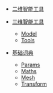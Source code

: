 * [二维智能工具]()

* [三维智能工具]()
    * [Model](Markdown\SPITool_Model.md)
    * [Tools](Markdown/SPITool_Toos.md)

* [基础词典]()
    * [Params](Markdown/Params.md)
    * [Maths](Markdown/Maths.md)
    * [Mesh](Markdown/Mesh.md)
    * [Transform](Markdown/transform.md)
    

